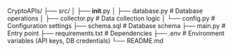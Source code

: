 CryptoAPIs/
├── src/
│   ├── __init__.py
│   ├── database.py      # Database operations
│   ├── collector.py     # Data collection logic
│   └── config.py        # Configuration settings
├── schema.sql          # Database schema
├── main.py            # Entry point
├── requirements.txt    # Dependencies
├── .env               # Environment variables (API keys, DB credentials)
└── README.md